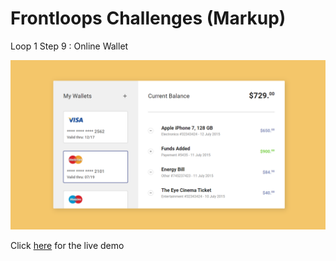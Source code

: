 # Frontloops Challenges (Markup)

Loop 1 Step 9 : Online Wallet

![preview image](./design/preview.png "Click below for live demo")

Click [here](https://zathio.github.io/frontloops-challenges/markup-challenges/loop1-step9/) for the live demo